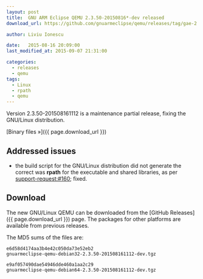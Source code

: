 ```yaml
---
layout: post
title:  GNU ARM Eclipse QEMU 2.3.50-20150816*-dev released
download_url: https://github.com/gnuarmeclipse/qemu/releases/tag/gae-2.3.50-20150816

author: Liviu Ionescu

date:   2015-08-16 20:09:00
last_modified_at: 2015-09-07 21:31:00

categories:
  - releases
  - qemu
tags:
  - Linux
  - rpath
  - qemu
---
```


Version 2.3.50-201508161112 is a maintenance partial release, fixing the GNU/Linux distribution.

[Binary files »]({{ page.download_url }})

## Addressed issues

* the build script for the GNU/Linux distribution did not generate the correct was **rpath** for the executable and shared libraries, as per [support-request:#160](https://sourceforge.net/p/gnuarmeclipse/support-requests/160/); fixed.

## Download

The new GNU/Linux QEMU can be downloaded from the [GitHub Releases]({{ page.download_url }}) page. The packages for other platforms are available from previous releases.

The MD5 sums of the files are:

	e6d58d4174aa3b4e42c050da73e52eb2  
	gnuarmeclipse-qemu-debian32-2.3.50-201508161112-dev.tgz
	
	e9af057490dae54946dde460a1aa2c29  
	gnuarmeclipse-qemu-debian64-2.3.50-201508161112-dev.tgz

